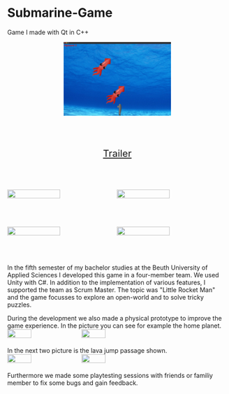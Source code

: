 # Submarine-Game
Game I made with Qt in C++

<p align="center">
    <img src="./ingame-screenshots/screenshot1.png"  width="49%" height="49%">
</p>
<br/><br/>
<p align="center" style="font-size:22px">
    <a href="./doc/videos/NoMansPlanet_Trailer.mp4">Trailer</a>
</p>
<br/><br/>
<p>
    <img src="./doc/images/final/normalView.png"  width="49%" height="49%">
    <img src="./doc/images/final/jumppassage.png"  width="49%" height="49%">
</p>
<br/><br/>
<p>
    <img src="./doc/images/final/kisten.png"  width="49%" height="49%">
    <img src="./doc/images/final/crafting.png"  width="49%" height="49%">
</p>
<br><br>

In the fifth semester of my bachelor studies at the Beuth University of Applied Sciences I developed this game in a four-member team. We used Unity with C#. In addition to the implementation of various features, I supported the team as Scrum Master. The topic was "Little Rocket Man" and the game focusses to explore an open-world and to solve tricky puzzles.

During the development we also made a physical prototype to improve the game experience. In the picture you can see for example the home planet.  
<img src="./doc/images/prototype/NMP_Karte1.jpg"  width="33%" height="33%">
<img src="./doc/images/prototype/Hauptplanet_1.JPG"  width="33%" height="33%">  
<br>
In the next two picture is the lava jump passage shown.  
<img src="./doc/images/LavaSee2.jpg"  width="33%" height="33%">
<img src="./doc/images/prototype/Lava_Jump_Passage_4.JPG"  width="33%" height="33%">  
<br>
Furthermore we made some playtesting sessions with friends or familiy member to fix some bugs and gain feedback. 
